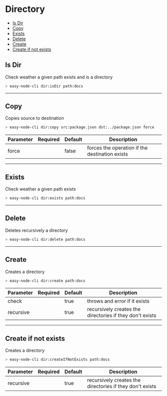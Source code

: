 # Directory

[//]: # (**Introduction**)


- [Is Dir](#is-dir)
- [Copy](#copy)
- [Exists](#exists)
- [Delete](#delete)
- [Create](#create)
- [Create if not exists](#create-if-not-exists)



## Is Dir
Check weather a given path exists and is a directory
````bash
> easy-node-cli dir:isDir path:docs
````

----
## Copy
Copies source to destination
````bash
> easy-node-cli dir:copy src:package.json dst:../package.json force
````
Parameter     | Required | Default | Description                                    |
--------------|----------|---------|------------------------------------------------| 
force         |          | false   | forces the operation if the destination exists |

----
## Exists
Check weather a given path exists
````bash
> easy-node-cli dir:exists path:docs
````
----


## Delete
Deletes recursively a directory
````bash
> easy-node-cli dir:delete path:docs
````
----
## Create
Creates a directory

````bash
> easy-node-cli dir:create path:docs
````
Parameter     | Required    | Default | Description                                              |
--------------|-------------|---------|----------------------------------------------------------| 
check          |             | true    | throws and error if it exists                            |
recursive     |             | true    | recursively creates the directories if they don't exists |

----
## Create if not exists
Creates a directory

````bash
> easy-node-cli dir:createIfNotExists path:docs
````
Parameter     | Required    | Default | Description                                              |
--------------|-------------|---------|----------------------------------------------------------| 
recursive     |             | true    | recursively creates the directories if they don't exists |

